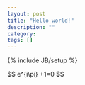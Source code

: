 ```yaml
---
layout: post
title: "Hello world!"
description: ""
category: 
tags: []
---
```

{% include JB/setup %}

<div>
$$
e^{i\pi} +1=0
$$
</div>


